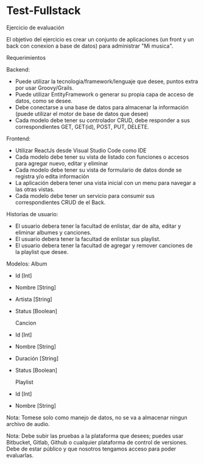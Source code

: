 # Test-Fullstack

Ejercicio de evaluación

El objetivo del ejercicio es crear un conjunto de aplicaciones (un front y un back con conexion a base de datos) para administrar "Mi musica".

Requerimientos

Backend:

* Puede utilizar la tecnologia/framework/lenguaje que desee, puntos extra por usar Groovy/Grails.
* Puede utilizar EntityFramework o generar su propia capa de acceso de datos, como se desee.
* Debe conectarse a una base de datos para almacenar la información (puede utilizar el motor de base de datos que desee)
* Cada modelo debe tener su controlador CRUD, debe responder a sus correspondientes GET, GET(id), POST, PUT, DELETE.

Frontend:

* Utilizar ReactJs desde Visual Studio Code como IDE
* Cada modelo debe tener su vista de listado con funciones o accesos para agregar nuevo, editar y eliminar
* Cada modelo debe tener su vista de formulario de datos donde se registra y/o edita información
* La aplicación debera tener una vista inicial con un menu para navegar a las otras vistas.
* Cada modelo debe tener un servicio para consumir sus correspondientes CRUD de el Back.

Historias de usuario:

* El usuario debera tener la facultad de enlistar, dar de alta, editar y eliminar albumes y canciones.
* El usuario debera tener la facultad de enlistar sus playlist.
* El usuario debera tener la facultad de agregar y remover canciones de la playlist que desee.

Modelos:
    Album
- Id [Int]
- Nombre [String]
- Artista [String]
- Status [Boolean]

   Cancion
- Id [Int]
- Nombre [String]
- Duración [String]
- Status [Boolean]
   
   Playlist
- Id [Int]
- Nombre [String]


Nota: Tomese solo como manejo de datos, no se va a almacenar ningun archivo de audio.

Nota: Debe subir las pruebas a la plataforma que desees; puedes usar Bitbucket, Gitlab, Github o cualquier plataforma de control de versiones. Debe de estar público y que nosotros tengamos acceso para poder evaluarlas.
